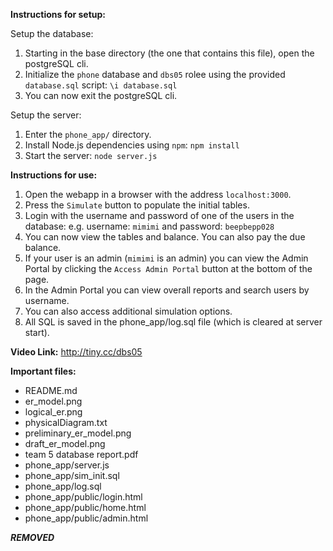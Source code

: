 **Instructions for setup:**

Setup the database:  
  1. Starting in the base directory (the one that contains this file), open the postgreSQL cli.
  2. Initialize the `phone` database and `dbs05` rolee using the provided `database.sql` script:
      `\i database.sql`
  3. You can now exit the postgreSQL cli.

Setup the server:
  1. Enter the `phone_app/` directory.
  2. Install Node.js dependencies using `npm`:
      `npm install`
  3. Start the server:
      `node server.js`


**Instructions for use:**
1. Open the webapp in a browser with the address `localhost:3000`.
2. Press the `Simulate` button to populate the initial tables.
2. Login with the username and password of one of the users in the database:
      e.g. username: `mimimi` and password: `beepbepp028`
3. You can now view the tables and balance. You can also pay the due balance.
4. If your user is an admin (`mimimi` is an admin) you can view the Admin Portal by clicking the `Access Admin Portal` button at the bottom of the page.
5. In the Admin Portal you can view overall reports and search users by username.
6. You can also access additional simulation options.
7. All SQL is saved in the phone_app/log.sql file (which is cleared at server start).


**Video Link:**
http://tiny.cc/dbs05


**Important files:**
- README.md
- er_model.png
- logical_er.png
- physicalDiagram.txt
- preliminary_er_model.png
- draft_er_model.png
- team 5 database report.pdf
- phone_app/server.js
- phone_app/sim_init.sql
- phone_app/log.sql
- phone_app/public/login.html
- phone_app/public/home.html
- phone_app/public/admin.html


***REMOVED***
